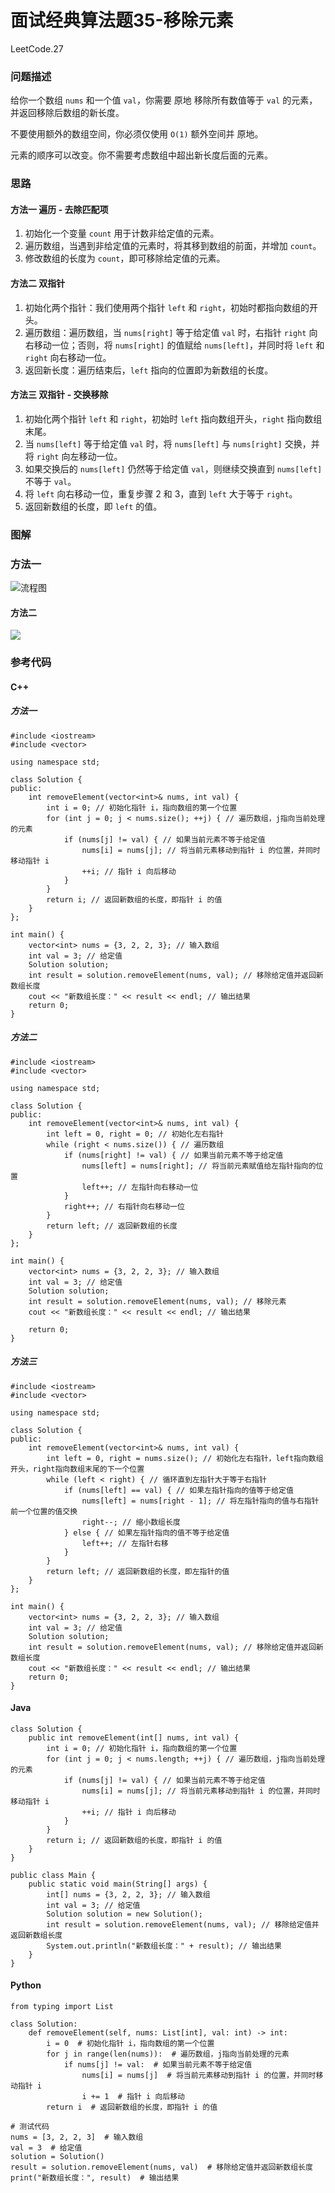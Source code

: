 # 面试经典算法题35-移除元素

LeetCode.27

### 问题描述

给你一个数组 `nums` 和一个值 `val`，你需要 原地 移除所有数值等于 `val` 的元素，并返回移除后数组的新长度。

不要使用额外的数组空间，你必须仅使用 `O(1)` 额外空间并 原地。

元素的顺序可以改变。你不需要考虑数组中超出新长度后面的元素。

### 思路

#### 方法一  遍历 - 去除匹配项

1. 初始化一个变量 `count` 用于计数非给定值的元素。
2. 遍历数组，当遇到非给定值的元素时，将其移到数组的前面，并增加 `count`。
3. 修改数组的长度为 `count`，即可移除给定值的元素。

#### 方法二  双指针

1. 初始化两个指针：我们使用两个指针 `left` 和 `right`，初始时都指向数组的开头。
2. 遍历数组：遍历数组，当 `nums[right]` 等于给定值 `val` 时，右指针 `right` 向右移动一位；否则，将 `nums[right]` 的值赋给 `nums[left]`，并同时将 `left` 和 `right` 向右移动一位。
3. 返回新长度：遍历结束后，`left` 指向的位置即为新数组的长度。

#### 方法三  双指针 - 交换移除

1. 初始化两个指针 `left` 和 `right`，初始时 `left` 指向数组开头，`right` 指向数组末尾。
2. 当 `nums[left]` 等于给定值 `val` 时，将 `nums[left]` 与 `nums[right]` 交换，并将 `right` 向左移动一位。
3. 如果交换后的 `nums[left]` 仍然等于给定值 `val`，则继续交换直到 `nums[left]` 不等于 `val`。
4. 将 `left` 向右移动一位，重复步骤 2 和 3，直到 `left` 大于等于 `right`。
5. 返回新数组的长度，即 `left` 的值。

### 图解

### 方法一

![流程图](https://raw.githubusercontent.com/aqjsp/Pictures/main/202403312314502.png)

#### 方法二

![](https://raw.githubusercontent.com/aqjsp/Pictures/main/202403312332526.png)

### 参考代码

#### C++

##### 方法一

```
#include <iostream>
#include <vector>

using namespace std;

class Solution {
public:
    int removeElement(vector<int>& nums, int val) {
        int i = 0; // 初始化指针 i，指向数组的第一个位置
        for (int j = 0; j < nums.size(); ++j) { // 遍历数组，j指向当前处理的元素
            if (nums[j] != val) { // 如果当前元素不等于给定值
                nums[i] = nums[j]; // 将当前元素移动到指针 i 的位置，并同时移动指针 i
                ++i; // 指针 i 向后移动
            }
        }
        return i; // 返回新数组的长度，即指针 i 的值
    }
};

int main() {
    vector<int> nums = {3, 2, 2, 3}; // 输入数组
    int val = 3; // 给定值
    Solution solution;
    int result = solution.removeElement(nums, val); // 移除给定值并返回新数组长度
    cout << "新数组长度：" << result << endl; // 输出结果
    return 0;
}
```

##### 方法二

```
#include <iostream>
#include <vector>

using namespace std;

class Solution {
public:
    int removeElement(vector<int>& nums, int val) {
        int left = 0, right = 0; // 初始化左右指针
        while (right < nums.size()) { // 遍历数组
            if (nums[right] != val) { // 如果当前元素不等于给定值
                nums[left] = nums[right]; // 将当前元素赋值给左指针指向的位置
                left++; // 左指针向右移动一位
            }
            right++; // 右指针向右移动一位
        }
        return left; // 返回新数组的长度
    }
};

int main() {
    vector<int> nums = {3, 2, 2, 3}; // 输入数组
    int val = 3; // 给定值
    Solution solution;
    int result = solution.removeElement(nums, val); // 移除元素
    cout << "新数组长度：" << result << endl; // 输出结果

    return 0;
}
```

##### 方法三

```
#include <iostream>
#include <vector>

using namespace std;

class Solution {
public:
    int removeElement(vector<int>& nums, int val) {
        int left = 0, right = nums.size(); // 初始化左右指针，left指向数组开头，right指向数组末尾的下一个位置
        while (left < right) { // 循环直到左指针大于等于右指针
            if (nums[left] == val) { // 如果左指针指向的值等于给定值
                nums[left] = nums[right - 1]; // 将左指针指向的值与右指针前一个位置的值交换
                right--; // 缩小数组长度
            } else { // 如果左指针指向的值不等于给定值
                left++; // 左指针右移
            }
        }
        return left; // 返回新数组的长度，即左指针的值
    }
};

int main() {
    vector<int> nums = {3, 2, 2, 3}; // 输入数组
    int val = 3; // 给定值
    Solution solution;
    int result = solution.removeElement(nums, val); // 移除给定值并返回新数组长度
    cout << "新数组长度：" << result << endl; // 输出结果
    return 0;
}
```

#### Java

```
class Solution {
    public int removeElement(int[] nums, int val) {
        int i = 0; // 初始化指针 i，指向数组的第一个位置
        for (int j = 0; j < nums.length; ++j) { // 遍历数组，j指向当前处理的元素
            if (nums[j] != val) { // 如果当前元素不等于给定值
                nums[i] = nums[j]; // 将当前元素移动到指针 i 的位置，并同时移动指针 i
                ++i; // 指针 i 向后移动
            }
        }
        return i; // 返回新数组的长度，即指针 i 的值
    }
}

public class Main {
    public static void main(String[] args) {
        int[] nums = {3, 2, 2, 3}; // 输入数组
        int val = 3; // 给定值
        Solution solution = new Solution();
        int result = solution.removeElement(nums, val); // 移除给定值并返回新数组长度
        System.out.println("新数组长度：" + result); // 输出结果
    }
}
```

#### Python

```
from typing import List

class Solution:
    def removeElement(self, nums: List[int], val: int) -> int:
        i = 0  # 初始化指针 i，指向数组的第一个位置
        for j in range(len(nums)):  # 遍历数组，j指向当前处理的元素
            if nums[j] != val:  # 如果当前元素不等于给定值
                nums[i] = nums[j]  # 将当前元素移动到指针 i 的位置，并同时移动指针 i
                i += 1  # 指针 i 向后移动
        return i  # 返回新数组的长度，即指针 i 的值

# 测试代码
nums = [3, 2, 2, 3]  # 输入数组
val = 3  # 给定值
solution = Solution()
result = solution.removeElement(nums, val)  # 移除给定值并返回新数组长度
print("新数组长度：", result)  # 输出结果
```

